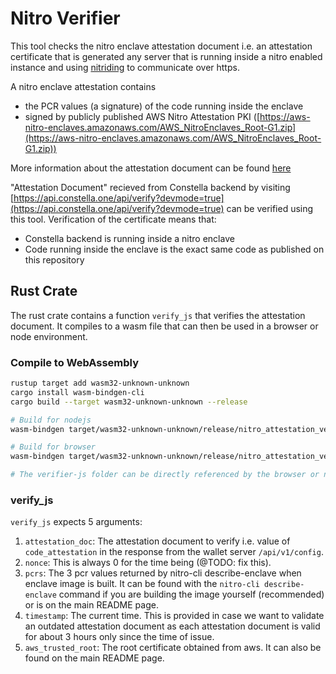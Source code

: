# Nitro Verifier

This tool checks the nitro enclave attestation document i.e. an attestation certificate that is generated any server that is running inside a nitro enabled instance and using [nitriding](https://github.com/brave/nitriding-daemon) to communicate over https. 

A nitro enclave attestation contains
 - the PCR values (a signature) of the code running inside the enclave
 - signed by publicly published AWS Nitro Attestation PKI ([https://aws-nitro-enclaves.amazonaws.com/AWS_NitroEnclaves_Root-G1.zip](https://aws-nitro-enclaves.amazonaws.com/AWS_NitroEnclaves_Root-G1.zip))
  
More information about the attestation document can be found [here](https://docs.aws.amazon.com/enclaves/latest/user/verify-root.html)

"Attestation Document" recieved from Constella backend by visiting [https://api.constella.one/api/verify?devmode=true](https://api.constella.one/api/verify?devmode=true) can be verified using this tool. Verification of the certificate means that:
 - Constella backend is running inside a nitro enclave
 - Code running inside the enclave is the exact same code as published on this repository


## Rust Crate

The rust crate contains a function `verify_js` that verifies the attestation document. It compiles to a wasm file that can then be used in a browser or node environment.

### Compile to WebAssembly

```bash
rustup target add wasm32-unknown-unknown
cargo install wasm-bindgen-cli
cargo build --target wasm32-unknown-unknown --release

# Build for nodejs
wasm-bindgen target/wasm32-unknown-unknown/release/nitro_attestation_verifier.wasm --out-dir ../verifier-js --nodejs

# Build for browser
wasm-bindgen target/wasm32-unknown-unknown/release/nitro_attestation_verifier.wasm --out-dir ../verifier-js --web

# The verifier-js folder can be directly referenced by the browser or node project
```

### verify_js

`verify_js` expects 5 arguments:

1. `attestation_doc`: The attestation document to verify i.e. value of `code_attestation` in the response from the wallet server `/api/v1/config`.
2. `nonce`: This is always 0 for the time being (@TODO: fix this).
3. `pcrs`: The 3 pcr values returned by nitro-cli describe-enclave when enclave image is built. It can be found with the `nitro-cli describe-enclave` command if you are building the image yourself (recommended) or is on the main README page.
4. `timestamp`: The current time. This is provided in case we want to validate an outdated attestation document as each attestation document is valid for about 3 hours only since the time of issue.
5. `aws_trusted_root`: The root certificate obtained from aws. It can also be found on the main README page.